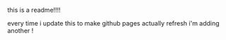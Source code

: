 this is a readme!!!!

every time i update this to make github pages actually refresh i'm adding another !
